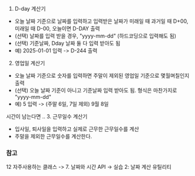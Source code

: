 1. D-day 계산기
- 오늘 날짜 기준으로 날짜를 입력하고 입력받은 날짜가 미래일 때 과거일 때 D+00, 미래일 때 D-00, 오늘이면 D-DAY 출력
- (선택) 날짜를 입력 받을 경우, "yyyy-mm-dd" (하드코딩으로 입력해도 됨)
- (선택) 기준날짜, Dday 날짜 둘 다 입력 받아도 됨
- 예) 2025-01-01 입력 -> D-244 출력 

2. 영업일 계산기
- 오늘 날짜 기준으로 숫자를 입력하면 주말이 제외된 영업일 기준으로 몇월며칠인지 출력
- (선택) 오늘 날짜 기준이 아니고 기준날짜 입력 받아도 됨. 형식은 마찬가지로 "yyyy-mm-dd"
- 예) 5 입력 -> (주말 6일, 7일 제외) 9월 8일

시간이 남는다면 ..
3. 근무일수 계산기
- 입사일, 퇴사일을 입력하고 실제로 근무한 근무일수를 계산
- 주말을 제외한 근무일수를 계산한다.


### 참고
12 자주사용하는 클래스 -> 7. 날짜와 시간 API -> 실습 2: 날짜 계산 유틸리티




